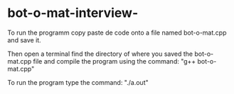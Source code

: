 # bot-o-mat-interview-


To run the programm copy paste de code onto a file named bot-o-mat.cpp and save it.

Then open a terminal find the directory of where you saved the bot-o-mat.cpp file and compile the program using the command:
    "g++ bot-o-mat.cpp"

To run the program type the command:
    "./a.out"
